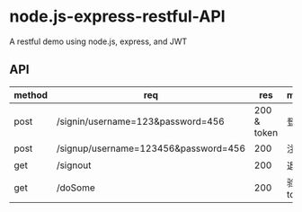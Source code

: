 # node.js-express-restful-API
A restful demo using node.js, express, and JWT

## API

|method|req|res|meaning|
|---|---|---|---|
|post|/signin/username=123&password=456|200 & token|登录|
|post|/signup/username=123456&password=456|200|注册|
|get|/signout|200|退出|
|get|/doSome|200|验证token|
